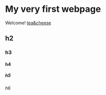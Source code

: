 # My very first webpage

Welcome! [tea&cheese](https://www.teaandcheese.com)




## h2

### h3

#### h4

##### h5

###### h6


